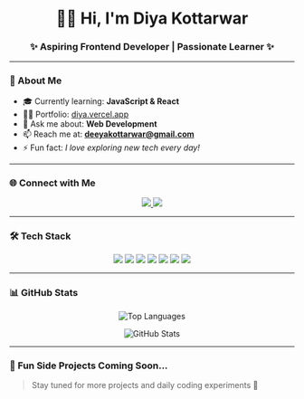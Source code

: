 <h1 align="center">🙋‍♀️ Hi, I'm Diya Kottarwar</h1>
<h3 align="center">✨ Aspiring Frontend Developer | Passionate Learner ✨</h3>

---

### 🌱 About Me

- 🎓 Currently learning: **JavaScript & React**
- 🧑‍💻 Portfolio: [diya.vercel.app](https://portfolio-diya.vercel.app/)
- 💬 Ask me about: **Web Development**
- 📫 Reach me at: **deeyakottarwar@gmail.com**
- ⚡ Fun fact: *I love exploring new tech every day!*

---

### 🌐 Connect with Me

<p align="center">
  <a href="https://twitter.com/diya_kottarwar" target="_blank">
    <img src="https://img.shields.io/badge/Twitter-%231DA1F2.svg?&style=for-the-badge&logo=twitter&logoColor=white" />
  </a>
  <a href="https://linkedin.com/in/diya-kottarwar-052063233" target="_blank">
    <img src="https://img.shields.io/badge/LinkedIn-%230077B5.svg?&style=for-the-badge&logo=linkedin&logoColor=white" />
  </a>
</p>

---

### 🛠️ Tech Stack

<p align="center">
  <img src="https://img.shields.io/badge/HTML5-E34F26?style=for-the-badge&logo=html5&logoColor=white" />
  <img src="https://img.shields.io/badge/CSS3-1572B6?style=for-the-badge&logo=css3&logoColor=white" />
  <img src="https://img.shields.io/badge/JavaScript-F7DF1E?style=for-the-badge&logo=javascript&logoColor=black" />
  <img src="https://img.shields.io/badge/TypeScript-3178C6?style=for-the-badge&logo=typescript&logoColor=white" />
  <img src="https://img.shields.io/badge/PHP-777BB4?style=for-the-badge&logo=php&logoColor=white" />
<!--   <img src="https://img.shields.io/badge/Python-3776AB?style=for-the-badge&logo=python&logoColor=white" /> -->
  <img src="https://img.shields.io/badge/SASS-CC6699?style=for-the-badge&logo=sass&logoColor=white" />
  <img src="https://img.shields.io/badge/TailwindCSS-06B6D4?style=for-the-badge&logo=tailwindcss&logoColor=white" />
<!--   <img src="https://img.shields.io/badge/Angular-DD0031?style=for-the-badge&logo=angular&logoColor=white" /> -->
</p>

---

### 📊 GitHub Stats

<p align="center">
  <img src="https://github-readme-stats.vercel.app/api/top-langs/?username=diyakottarwar04&layout=compact&theme=tokyonight" alt="Top Languages" />
</p>
<p align="center">
  <img src="https://github-readme-stats.vercel.app/api?username=diyakottarwar04&show_icons=true&theme=tokyonight" alt="GitHub Stats" />
</p>

---

### 🧠 Fun Side Projects Coming Soon...

> Stay tuned for more projects and daily coding experiments 🚀  
